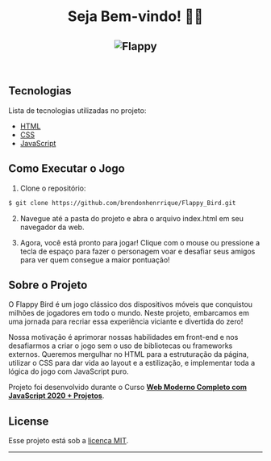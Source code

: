  
<h1 align="center">
Seja Bem-vindo! 🙋‍♂️
</h1>

<h2 align="center">
    <img alt="Flappy" src="./imgs/497bf8f9-ac2f-4bef-a05a-3d74a48194c5.gif" />
</h2>

<br>

## Tecnologias

Lista de tecnologias utilizadas no projeto:

- [HTML](https://html.spec.whatwg.org/multipage/)
- [CSS](https://www.w3.org/Style/CSS/)
- [JavaScript](https://www.ecma-international.org/publications-and-standards/standards/ecma-262/)

## Como Executar o Jogo

1. Clone o repositório:

```bash
$ git clone https://github.com/brendonhenrrique/Flappy_Bird.git
```

2. Navegue até a pasta do projeto e abra o arquivo index.html em seu navegador da web.

3. Agora, você está pronto para jogar! Clique com o mouse ou pressione a tecla de espaço para fazer o personagem voar e desafiar seus amigos para ver quem consegue a maior pontuação!



## Sobre o Projeto

O Flappy Bird é um jogo clássico dos dispositivos móveis que conquistou milhões de jogadores em todo o mundo. Neste projeto, embarcamos em uma jornada para recriar essa experiência viciante e divertida do zero!

Nossa motivação é aprimorar nossas habilidades em front-end e nos desafiarmos a criar o jogo sem o uso de bibliotecas ou frameworks externos. Queremos mergulhar no HTML para a estruturação da página, utilizar o CSS para dar vida ao layout e a estilização, e implementar toda a lógica do jogo com JavaScript puro.

Projeto foi desenvolvido durante o Curso **[Web Moderno Completo com JavaScript 2020 + Projetos](https://www.udemy.com/share/1013eS3@QCG18scCQqKNc5ybG1CiBN0iZc6bBJbMi3PLX4HS0JMbfl6WBv5s_cq_UMlwksMU4w==/)**.


## License

Esse projeto está sob a [licença MIT](LICENSE.md).

---
